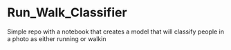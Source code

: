 # Run_Walk_Classifier
Simple repo with a notebook that creates a model that will classify people in a photo as either running or walkin
